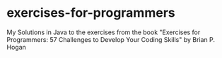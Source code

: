 # exercises-for-programmers

My Solutions in Java to the exercises from the book "Exercises for Programmers: 57 Challenges to Develop Your Coding Skills" by Brian P. Hogan
